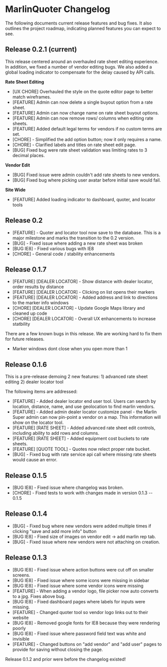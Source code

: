 MarlinQuoter Changelog
==========

The following documents current release features and bug fixes. It also outlines the project roadmap, indicating planned features you can expect to see.

Release 0.2.1 (current)
--------
This release centered around an overhauled rate sheet editing experience. In addition, we fixed a number of vendor editing bugs. We also added a global loading indicator to compensate for the delay caused by API calls. 

**Rate Sheet Editing**
- [UX CHORE] Overhauled the style on the quote editor page to better match wireframes.
- [FEATURE] Admin can now delete a single buyout option from a rate sheet.
- [FEATURE] Admin can now change name on rate sheet buyout options.
- [FEATURE] Admin can now remove rows/ columns when editing rate sheets.
- [FEATURE] Added default legal terms for vendors if no custom terms are set.
- [CHORE] - Simplified the add option button; now it only requires a name. 
- [CHORE] - Clarified labels and titles on rate sheet edit page.   
- [BUG] Fixed bug were rate sheet validation was limiting rates to 3 decimal places.

**Vendor Edit**
- [BUG] Fixed issue were admin couldn't add rate sheets to new vendors. 
- [BUG] Fixed bug where picking user avatar before initial save would fail.

**Site Wide**
- [FEATURE] Added loading indicator to dashboard, quoter, and locator tools



Release 0.2 
--------
- [FEATURE] - Quoter and locator tool now save to the database. This is a major milestone and marks the transition to the 0.2 version.
- [BUG] - Fixed issue where adding a new rate sheet was broken
- [BUG IE8] - Fixed various bugs with IE8
- [CHORE] - General code / stability enhancements  


Release 0.1.7
--------
- [FEATURE] [DEALER LOCATOR] - Show distance with dealer locator, order results by distance
- [FEATURE] [DEALER LOCATOR] - Clicking on list opens their markers
- [FEATURE] [DEALER LOCATOR] - Added address and link to directions to the marker info windows
- [CHORE] [DEALER LOCATOR] - Update Google Maps library and cleaned up code 
- [CHORE] [DEALER LOCATOR] - Overall UX enhancements to increase statbility  

There are a few known bugs in this release. We are working hard to fix them for future releases.
- Marker windows dont close when you open more than 1


Release 0.1.6
--------
This is a pre-release demoing 2 new features: 1) advanced rate sheet editing 2) dealer locator tool

The following items are addressed: 
- [FEATURE] - Added dealer locator end user tool. Users can search by location, distance, name, and use geolocation to find marlin vendors. 
- [FEATURE] - Added admin dealer locator customize panel - the Marlin Super admin can now pin-point a vendor on a map. This information will show on the locator tool.
- [FEATURE] [RATE SHEET] - Added advanced rate sheet edit controls, including ability to add rows and columns.
- [FEATURE] [RATE SHEET] - Added equipment cost buckets to rate sheets. 
- [FEATURE] [QUOTE TOOL] - Quotes now relect proper rate bucket. 
- [BUG] - Fixed bug with rate service api call where missing rate sheets would cause an error.


Release 0.1.5
--------
- [BUG IE8] - Fixed issue where changelog was broken.
- [CHORE] - Fixed tests to work with changes made in version 0.1.3 -- 0.1.5 

Release 0.1.4
--------
- [BUG] - Fixed bug where new vendors were added multiple times if clicking "save and add more info" button
- [BUG IE8] - Fixed size of images on vendor edit -> add marlin rep tab. 
- [BUG] - Fixed issue where new vendors were not attaching on creation. 

Release 0.1.3
--------
- [BUG IE8] - Fixed issue where action buttons were cut off on smaller screens.
- [BUG IE8] - Fixed issue where some icons were missing in sidebar
- [BUG IE8] - Fixed issue where some vendor icons were missing
- [FEATURE] - When adding a vendor logo, file picker now auto converts to a jpg. Fixes above bug.
- [BUG IE8] - Fixed dashboard pages where labels for inputs were missing. 
- [FEATURE] - Changed quoter tool so vendor logo links out to their website
- [BUG IE8] - Removed google fonts for IE8 because they were rendering poorly
- [BUG IE8] - Fixed issue where password field text was white and invisible
- [FEATURE] - Changed buttons on "add vendor" and "add user" pages to provide for saving without closing the page. 



Release 0.1.2 and prior were before the changelog existed!

